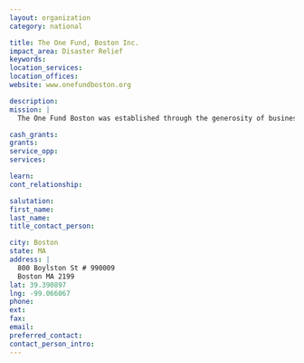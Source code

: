 ```yaml
---
layout: organization
category: national

title: The One Fund, Boston Inc.
impact_area: Disaster Relief
keywords: 
location_services: 
location_offices: 
website: www.onefundboston.org

description: 
mission: |
  The One Fund Boston was established through the generosity of businesses, foundations and individual donors. It was created at the request of Boston Mayor Thomas M. Menino and Massachusetts Governor Deval Patrick. The Victim Relief Fund of The One Fund Boston will be used to assist those families of the victims who were killed and the victims who were most seriously affected as a result of the tragic events during the Boston Marathon on April 15, 2013 and related events on April 18th and April 19th.

cash_grants: 
grants: 
service_opp: 
services: 

learn: 
cont_relationship: 

salutation: 
first_name: 
last_name: 
title_contact_person: 

city: Boston
state: MA
address: |
  800 Boylston St # 990009  
  Boston MA 2199
lat: 39.390897
lng: -99.066067
phone: 
ext: 
fax: 
email: 
preferred_contact: 
contact_person_intro: 
---
```

